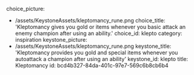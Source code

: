 choice_picture:
  - /assets/KeystoneAssets/kleptomancy_rune.png
choice_title: 'Kleptomancy gives you gold or items whenever you basic attack an enemy champion after using an ability.'
choice_id: klepto
category: inspiration
keystone_picture:
  - /assets/KeystoneAssets/kleptomancy_rune.png
keystone_title: 'Kleptomancy provides you gold and special items whenever you autoattack a champion after using an ability'
keystone_id: klepto
title: Kleptomancy
id: bcd4b327-84da-401c-97e7-569c6b8cb6b4
